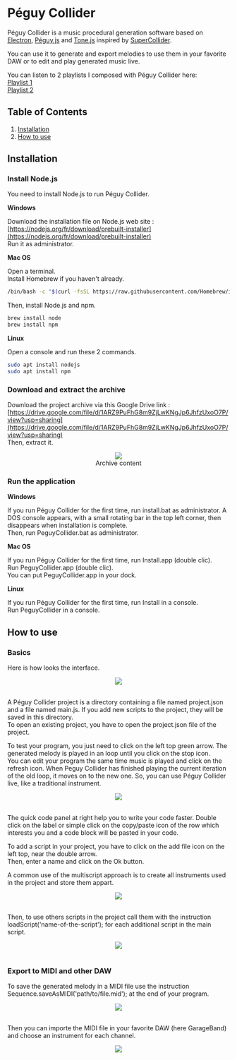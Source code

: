 # Péguy Collider
Péguy Collider is a music procedural generation software based on [Electron](https://www.electronjs.org/), [Péguy.js](https://github.com/Killfaeh/Peguy.js) and [Tone.js](https://github.com/Tonejs/Tone.js) inspired by [SuperCollider](https://supercollider.github.io/).</br>

You can use it to generate and export melodies to use them in your favorite DAW or to edit and play generated music live.</br>

You can listen to 2 playlists I composed with Péguy Collider here:</br>
[Playlist 1](https://www.suiseipark.com/Music/Playlist/name/FinnSkald/)</br>
[Playlist 2](https://www.suiseipark.com/Music/Playlist/name/MementoMori/)

## Table of Contents

1. [Installation](#installation)
2. [How to use](#how-to-use)

## Installation

### Install Node.js

You need to install Node.js to run Péguy Collider.

**Windows**

Download the installation file on Node.js web site : [https://nodejs.org/fr/download/prebuilt-installer](https://nodejs.org/fr/download/prebuilt-installer) </br>
Run it as administrator.

**Mac OS**

Open a terminal. </br>
Install Homebrew if you haven't already.

```bash
/bin/bash -c "$(curl -fsSL https://raw.githubusercontent.com/Homebrew/install/HEAD/install.sh)"
```

Then, install Node.js and npm.

```bash
brew install node
brew install npm
```

**Linux**

Open a console and run these 2 commands.

```bash
sudo apt install nodejs
sudo apt install npm
```

### Download and extract the archive

Download the project archive via this Google Drive link : [https://drive.google.com/file/d/1ARZ9PuFhG8m9ZjLwKNgJp6JhfzUxoO7P/view?usp=sharing](https://drive.google.com/file/d/1ARZ9PuFhG8m9ZjLwKNgJp6JhfzUxoO7P/view?usp=sharing) </br>
Then, extract it.

<div align="center">
<img src="./doc/archiveContent.png"></br>
Archive content
</div>

### Run the application

**Windows**

If you run Péguy Collider for the first time, run install.bat as administrator. 
A DOS console appears, with a small rotating bar in the top left corner, then disappears when installation is complete.</br>
Then, run PeguyCollider.bat as administrator.

**Mac OS**

If you run Péguy Collider for the first time, run Install.app (double clic). </br>
Run PeguyCollider.app (double clic).</br>
You can put PeguyCollider.app in your dock.

**Linux**

If you run Péguy Collider for the first time, run Install in a console. </br>
Run PeguyCollider in a console.

## How to use

### Basics

Here is how looks the interface.</br>

<div align="center">
<img src="./demos/screenshot.png">
</div></br>

A Péguy Collider project is a directory containing a file named project.json and a file named main.js. 
If you add new scripts to the project, they will be saved in this directory.</br>
To open an existing project, you have to open the project.json file of the project.</br>

To test your program, you just need to click on the left top green arrow. The generated melody is played in an loop until you click on the stop icon.</br>
You can edit your program the same time music is played and click on the refresh icon. 
When Peguy Collider has finished playing the current iteration of the old loop, it moves on to the new one. 
So, you can use Péguy Collider live, like a traditional instrument.</br>

<div align="center">
<img src="./doc/02-playing.png">
</div></br>

The quick code panel at right help you to write your code faster. 
Double click on the label or simple click on the copy/paste icon of the row which interests you and a code block will be pasted in your code.</br>

To add a script in your project, you have to click on the add file icon on the left top, near the double arrow. </br>
Then, enter a name and click on the Ok button.</br>

A common use of the multiscript approach is to create all instruments used in the project and store them appart.</br>

<div align="center">
<img src="./doc/03-addScript.png">
</div></br>

Then, to use others scripts in the project call them with the instruction loadScript('name-of-the-script'); for each additional script in the main script.</br>

<div align="center">
<img src="./doc/04-loadScript.png">
</div></br>

### Export to MIDI and other DAW

To save the generated melody in a MIDI file use the instruction Sequence.saveAsMIDI('path/to/file.mid'); at the end of your program.</br>

<div align="center">
<img src="./doc/05-exportToMIDI.png">
</div></br>

Then you can importe the MIDI file in your favorite DAW (here GarageBand) and choose an instrument for each channel.

<div align="center">
<img src="./demos/GarageBandScreenshot.png">
</div></br>
